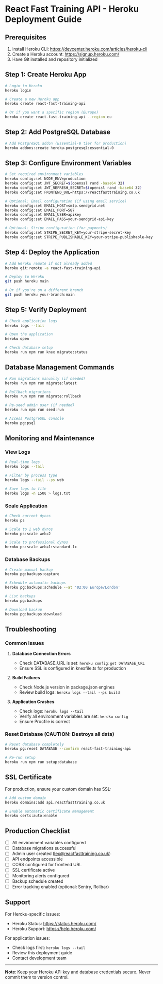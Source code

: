 # React Fast Training API - Heroku Deployment Guide

## Prerequisites

1. Install Heroku CLI: https://devcenter.heroku.com/articles/heroku-cli
2. Create a Heroku account: https://signup.heroku.com/
3. Have Git installed and repository initialized

## Step 1: Create Heroku App

```bash
# Login to Heroku
heroku login

# Create a new Heroku app
heroku create react-fast-training-api

# Or if you want a specific region (Europe)
heroku create react-fast-training-api --region eu
```

## Step 2: Add PostgreSQL Database

```bash
# Add PostgreSQL addon (Essential-0 tier for production)
heroku addons:create heroku-postgresql:essential-0
```

## Step 3: Configure Environment Variables

```bash
# Set required environment variables
heroku config:set NODE_ENV=production
heroku config:set JWT_SECRET=$(openssl rand -base64 32)
heroku config:set JWT_REFRESH_SECRET=$(openssl rand -base64 32)
heroku config:set FRONTEND_URL=https://reactfasttraining.co.uk

# Optional: Email configuration (if using email service)
heroku config:set EMAIL_HOST=smtp.sendgrid.net
heroku config:set EMAIL_PORT=587
heroku config:set EMAIL_USER=apikey
heroku config:set EMAIL_PASS=your-sendgrid-api-key

# Optional: Stripe configuration (for payments)
heroku config:set STRIPE_SECRET_KEY=your-stripe-secret-key
heroku config:set STRIPE_PUBLISHABLE_KEY=your-stripe-publishable-key
```

## Step 4: Deploy the Application

```bash
# Add Heroku remote if not already added
heroku git:remote -a react-fast-training-api

# Deploy to Heroku
git push heroku main

# Or if you're on a different branch
git push heroku your-branch:main
```

## Step 5: Verify Deployment

```bash
# Check application logs
heroku logs --tail

# Open the application
heroku open

# Check database setup
heroku run npm run knex migrate:status
```

## Database Management Commands

```bash
# Run migrations manually (if needed)
heroku run npm run migrate:latest

# Rollback migrations
heroku run npm run migrate:rollback

# Re-seed admin user (if needed)
heroku run npm run seed:run

# Access PostgreSQL console
heroku pg:psql
```

## Monitoring and Maintenance

### View Logs
```bash
# Real-time logs
heroku logs --tail

# Filter by process type
heroku logs --tail --ps web

# Save logs to file
heroku logs -n 1500 > logs.txt
```

### Scale Application
```bash
# Check current dynos
heroku ps

# Scale to 2 web dynos
heroku ps:scale web=2

# Scale to professional dynos
heroku ps:scale web=1:standard-1x
```

### Database Backups
```bash
# Create manual backup
heroku pg:backups:capture

# Schedule automatic backups
heroku pg:backups:schedule --at '02:00 Europe/London'

# List backups
heroku pg:backups

# Download backup
heroku pg:backups:download
```

## Troubleshooting

### Common Issues

1. **Database Connection Errors**
   - Check DATABASE_URL is set: `heroku config:get DATABASE_URL`
   - Ensure SSL is configured in knexfile.ts for production

2. **Build Failures**
   - Check Node.js version in package.json engines
   - Review build logs: `heroku logs --tail --ps build`

3. **Application Crashes**
   - Check logs: `heroku logs --tail`
   - Verify all environment variables are set: `heroku config`
   - Ensure Procfile is correct

### Reset Database (CAUTION: Destroys all data)
```bash
# Reset database completely
heroku pg:reset DATABASE --confirm react-fast-training-api

# Re-run setup
heroku run npm run setup:database
```

## SSL Certificate

For production, ensure your custom domain has SSL:

```bash
# Add custom domain
heroku domains:add api.reactfasttraining.co.uk

# Enable automatic certificate management
heroku certs:auto:enable
```

## Production Checklist

- [ ] All environment variables configured
- [ ] Database migrations successful
- [ ] Admin user created (lex@reactfasttraining.co.uk)
- [ ] API endpoints accessible
- [ ] CORS configured for frontend URL
- [ ] SSL certificate active
- [ ] Monitoring alerts configured
- [ ] Backup schedule created
- [ ] Error tracking enabled (optional: Sentry, Rollbar)

## Support

For Heroku-specific issues:
- Heroku Status: https://status.heroku.com/
- Heroku Support: https://help.heroku.com/

For application issues:
- Check logs first: `heroku logs --tail`
- Review this deployment guide
- Contact development team

---

**Note**: Keep your Heroku API key and database credentials secure. Never commit them to version control.